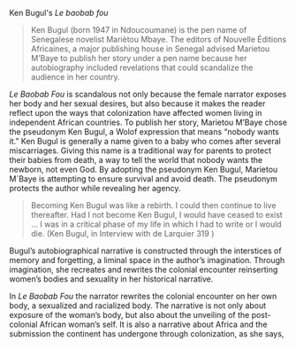 
Ken Bugul's *Le baobab fou*


>Ken Bugul (born 1947 in Ndoucoumane) is the pen name of Senegalese novelist Mariètou Mbaye. The editors of Nouvelle Éditions Africaines,
>a major publishing house in Senegal advised Marietou M’Baye to publish her story under a pen name because her autobiography 
>included revelations that could scandalize the audience in her country. 

*Le Baobab Fou* is scandalous not only because the female narrator exposes her body and her sexual desires, but also because it makes the reader reflect upon the ways that colonization have affected women living in independent African countries. To publish her story, Marietou M’Baye chose the pseudonym Ken Bugul, a Wolof expression that means “nobody wants it.”
Ken Bugul is generally a name given to a baby who comes after several miscarriages. Giving this name is a traditional way for parents to protect
their babies from death, a way to tell the world that nobody wants the newborn, not even God. 
By adopting the pseudonym Ken Bugul, Marietou M`Baye is attempting to ensure survival and avoid death. The pseudonym protects the author while revealing her agency.

>Becoming Ken Bugul was like a rebirth. I could then continue to live thereafter.
>Had I not become Ken Bugul, I would have ceased to exist … I was in a critical
>phase of my life in which I had to write or I would die. (Ken Bugul, in Interview
>with de Larquier 319 )

Bugul’s autobiographical narrative is constructed through the interstices of
memory and forgetting, a liminal space in the author’s imagination.
Through imagination, she recreates and rewrites the colonial encounter
reinserting women’s bodies and sexuality in her historical narrative. 


In *Le Baobab Fou* the narrator rewrites the colonial encounter on her own body, a sexualized and racialized body. The narrative is not only about exposure of
the woman’s body, but also about the unveiling of the post-colonial African woman’s self. It is also a narrative about Africa and the submission the continent has undergone through colonization, as she says,  





